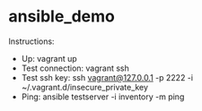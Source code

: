 # ansible_demo
Instructions:
* Up: vagrant up
* Test connection: vagrant ssh
* Test ssh key: ssh vagrant@127.0.0.1 -p 2222 -i ~/.vagrant.d/insecure_private_key
* Ping: ansible testserver -i inventory -m ping
